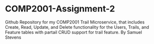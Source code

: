 # COMP2001-Assignment-2
Github Repository for my COMP2001 Trail Microservice, that includes Create, Read, Update, and Delete functionality for the Users, Trails, and Feature tables with partail CRUD support for trail feature.
   By Samuel Stevens
